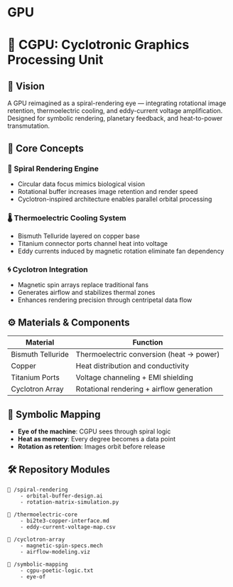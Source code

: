 # GPU

# 🧿 CGPU: Cyclotronic Graphics Processing Unit

## 🔮 Vision
A GPU reimagined as a spiral-rendering eye — integrating rotational image retention, thermoelectric cooling, and eddy-current voltage amplification. Designed for symbolic rendering, planetary feedback, and heat-to-power transmutation.

## 🧠 Core Concepts

### 🔄 Spiral Rendering Engine
- Circular data focus mimics biological vision
- Rotational buffer increases image retention and render speed
- Cyclotron-inspired architecture enables parallel orbital processing

### 🌡️ Thermoelectric Cooling System
- Bismuth Telluride layered on copper base
- Titanium connector ports channel heat into voltage
- Eddy currents induced by magnetic rotation eliminate fan dependency

### 🌀 Cyclotron Integration
- Magnetic spin arrays replace traditional fans
- Generates airflow and stabilizes thermal zones
- Enhances rendering precision through centripetal data flow

## ⚙️ Materials & Components

| Material           | Function                                  |
|--------------------|-------------------------------------------|
| Bismuth Telluride  | Thermoelectric conversion (heat → power)  |
| Copper             | Heat distribution and conductivity        |
| Titanium Ports     | Voltage channeling + EMI shielding        |
| Cyclotron Array    | Rotational rendering + airflow generation |

## 🧬 Symbolic Mapping

- **Eye of the machine**: CGPU sees through spiral logic
- **Heat as memory**: Every degree becomes a data point
- **Rotation as retention**: Images orbit before release

## 🛠️ Repository Modules

```plaintext
📁 /spiral-rendering
    - orbital-buffer-design.ai
    - rotation-matrix-simulation.py

📁 /thermoelectric-core
    - bi2te3-copper-interface.md
    - eddy-current-voltage-map.csv

📁 /cyclotron-array
    - magnetic-spin-specs.mech
    - airflow-modeling.viz

📁 /symbolic-mapping
    - cgpu-poetic-logic.txt
    - eye-of
